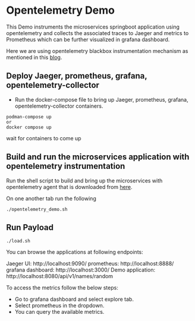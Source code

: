 # Opentelemetry Demo
This Demo instruments the microservices springboot application using opentelemetry and collects the associated traces to Jaeger and metrics to Prometheus which can be further visualized in grafana dashboard.

Here we are using opentelemetry blackbox instrumentation mechanism as mentioned in this [blog](https://community.aws/tutorials/instrumenting-java-apps-using-opentelemetry#introduction).

## Deploy Jaeger, prometheus, grafana, opentelemetry-collector 

- Run the docker-compose file to bring up Jaeger, prometheus, grafana, opentelemetry-collector containers.

```
podman-compose up
or
docker compose up
```
wait for containers to come up

## Build and run the microservices application with opentelemetry instrumentation 

Run the shell script to build and bring up the microservices with opentelemetry agent that is downloaded from [here](https://github.com/open-telemetry/opentelemetry-java-instrumentation/releases/latest/download/opentelemetry-javaagent.jar).


On one another tab run the following
```
./opentelemetry_demo.sh
```

## Run Payload

```
./load.sh
```

You can browse the applications at following endpoints:

Jaeger UI: http://localhost:9090/
prometheus: http://localhost:8888/
grafana dashboard: http://localhost:3000/
Demo application: http://localhost:8080/api/v1/names/random

To access the metrics follow the below steps:
- Go to grafana dashboard and select explore tab.
- Select prometheus in the dropdown.
- You can query the available metrics.





```